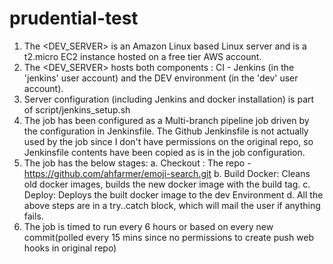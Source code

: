 # prudential-test
1. The <DEV_SERVER> is an Amazon Linux based Linux server and is a t2.micro EC2 instance hosted on a free tier AWS account.
2. The <DEV_SERVER> hosts both components : CI - Jenkins (in the 'jenkins' user account) and the DEV environment (in the 'dev' user account).
3. Server configuration (including Jenkins and docker installation) is part of script/jenkins_setup.sh
4. The job has been configured as a Multi-branch pipeline job driven by the configuration in Jenkinsfile. The Github Jenkinsfile is not actually used by the job since I don't have permissions on the original repo, so Jenkinsfile contents have been copied as is in the job configuration.
5. The job has the below stages:
  a. Checkout : The repo - https://github.com/ahfarmer/emoji-search.git
  b. Build Docker: Cleans old docker images, builds the new docker image with the build tag.
  c. Deploy: Deploys the built docker image to the dev Environment
  d. All the above steps are in a try..catch block, which will mail the user if anything fails.
6. The job is timed to run every 6 hours or based on every new commit(polled every 15 mins since no permissions to create push web hooks in original repo)
